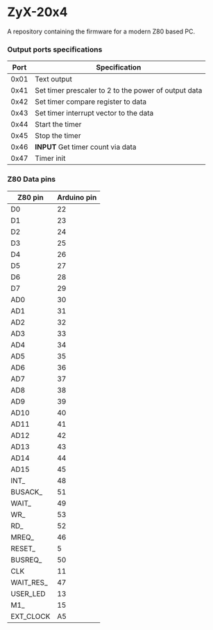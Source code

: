 # ZyX-20x4
A repository containing the firmware for a modern Z80 based PC.

### Output ports specifications
| Port | Specification |
|------|---------------|
| 0x01 | Text output |
| 0x41 | Set timer prescaler to 2 to the power of output data |
| 0x42 | Set timer compare register to data |
| 0x43 | Set timer interrupt vector to the data |
| 0x44 | Start the timer |
| 0x45 | Stop the timer |
| 0x46 | **INPUT** Get timer count via data |
| 0x47 | Timer init |


### Z80 Data pins
| Z80 pin | Arduino pin |
|-------|-------|
| D0 | 22 |
| D1 | 23 |
| D2 | 24 |
| D3 | 25 |
| D4 | 26 |
| D5 | 27 |
| D6 | 28 |
| D7 | 29 |
| AD0 | 30 |
| AD1 | 31 |
| AD2 | 32 |
| AD3 | 33 |
| AD4 | 34 |
| AD5 | 35 |
| AD6 | 36 |
| AD7 | 37 |
| AD8 | 38 |
| AD9 | 39 |
| AD10 | 40 |
| AD11 | 41 |
| AD12 | 42 |
| AD13 | 43 |
| AD14 | 44 |
| AD15 | 45 |
| INT_ | 48 |
| BUSACK_ | 51 |
| WAIT_ | 49 |
| WR_ | 53 |
| RD_ | 52 |
| MREQ_ | 46 |
| RESET_ | 5 |
| BUSREQ_ | 50 |
| CLK | 11 |
| WAIT_RES_ | 47 |
| USER_LED | 13 |
| M1_ | 15 |
| EXT_CLOCK | A5 |
